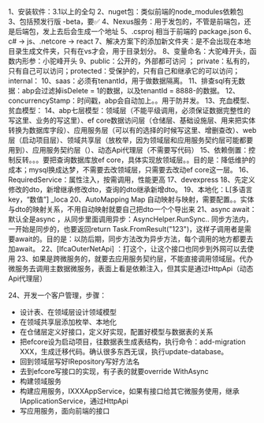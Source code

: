 1、安装软件：3.1以上的全勾
2、nuget包：类似前端的node_modules依赖包
3、包括预发行版 -beta，要✅
4、Nexus服务：用于发包的，不管是前端包，还是后端包，发上去后会生成一个地址
5、.csproj 相当于前端的 package.json
6、c# → js、.netcore → react
7、解决方案下的添加新文件夹：是不会出现在本地目录生成文件夹，只有在vs才会，用于目录划分。
8、变量命名：大驼峰开头，函数内形参：小驼峰开头
9、public：公开的，外部都可访问 ； private：私有的，只有自己可以访问；protected：受保护的，只有自己和继承它的可以访问；internal：
10、saas：必须有tenantId，用于做数据隔离。
11、排查sql有无数据：abp会过滤掉isDelete = 1的数据，以及tenantId = 8888-的数据。
12、concurrencyStamp：时间戳，abp会自动加上。。用于防并发。
13、充血模型、贫血模型：
14、abp七层模型：领域层（不能平级调用，必须保证数据完整性的写这里、业务的写这里）、ef core数据访问层（仓储层、基础设施层、用来把实体转换为数据库字段）、应用服务层（可以有的选择的时候写这里、增删查改）、web层（启动项目层）、领域共享层（放枚举，因为领域层和应用服务契约层可能都要用到）、应用服务契约层（）、动态Api代理层（不需要写代码）
15、依赖倒置：控制反转。。。要把查询数据库放ef core，具体实现放领域层。。目的是：降低维护的成本；mysql换成达梦，不需要去改领域层，只需要去改动ef core这一层。
16、RequiredService：属性注入，按需调用，性能更高
17、devexpress
18、先定义修改的dto，新增继承修改dto，查询的dto继承新增dto。
19、本地化：L[多语言key，“数值”]  _loca
20、AutoMapping Map 自动映射与映射，需要配置。。实体与dto的映射关系，不用自动映射就要自己把dto一个个导出来
21、async await：默认全是async ，从同步里面调用异步：AsyncHelper.RunSync..
同步方法内，一开始是同步的，也要返回return Task.FromResult("123")，这样子调用者是需要await的。目的是：以防后期，同步方法改为异步方法，每个调用的地方都要去加await。
22、[IfcaOuterNetApi] ：打这个，让这个接口也同步到外网可以去使用
23、如果是跨微服务的，就要去应用服务契约层，不能直接调用领域层。代办微服务去调用主数据微服务，表面上看是依赖注入，但其实是通过HttpApi（动态Api代理层）

24、开发一个客户管理，步骤：
- 设计表、在领域层设计领域模型
- 在领域共享层添加枚举、本地化
- 在仓储层定义好接口，定义好实现，配置好模型与数据表的关系
- 把efcore设为启动项目，往数据表生成表结构，执行命令：add-migration XXX，生成迁移代码。确认很多东西无误，执行update-database。
- 回到领域层写好IRepository写好方法名
- 去到efcore写接口的实现，有子表的就要override WithAsync
- 构建领域服务
- 构建应用服务，IXXXAppService，如果有接口给其它微服务使用，继承IApplicationService，通过HttpApi
- 写应用服务，面向前端的接口